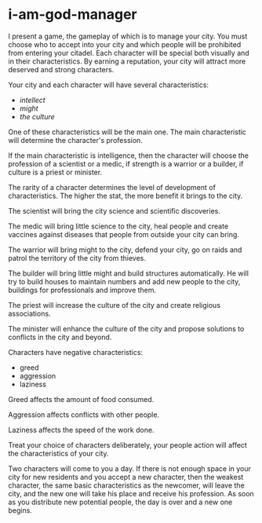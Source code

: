# i-am-god-manager
I present a game, the gameplay of which is to manage your city. You must choose who to accept into your city and which people will be prohibited from entering your citadel. Each character will be special both visually and in their characteristics. By earning a reputation, your city will attract more deserved and strong characters.

Your city and each character will have several characteristics:
* *intellect*
* *might*
* *the culture*

One of these characteristics will be the main one. The main characteristic will determine the character's profession.

If the main characteristic is intelligence, then the character will choose the profession of a scientist or a medic, if strength is a warrior or a builder, if culture is a priest or minister.

The rarity of a character determines the level of development of characteristics. The higher the stat, the more benefit it brings to the city.

The scientist will bring the city science and scientific discoveries.

The medic will bring little science to the city, heal people and create vaccines against diseases that people from outside your city can bring.

The warrior will bring might to the city, defend your city, go on raids and patrol the territory of the city from thieves.

The builder will bring little might and build structures automatically. He will try to build houses to maintain numbers and add new people to the city, buildings for professionals and improve them.

The priest will increase the culture of the city and create religious associations.

The minister will enhance the culture of the city and propose solutions to conflicts in the city and beyond.

Characters have negative characteristics:
* greed
* aggression
* laziness

Greed affects the amount of food consumed.

Aggression affects conflicts with other people.

Laziness affects the speed of the work done.

Treat your choice of characters deliberately, your people action will affect the characteristics of your city.

Two characters will come to you a day. If there is not enough space in your city for new residents and you accept a new character, then the weakest character, the same basic characteristics as the newcomer, will leave the city, and the new one will take his place and receive his profession. As soon as you distribute new potential people, the day is over and a new one begins.